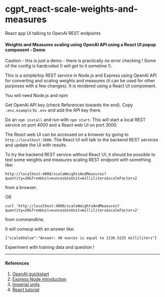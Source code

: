 # cgpt_react-scale-weights-and-measures
React app UI talking to OpenAI REST endpoints

#### Weights and Measures scaling using OpenAI API using a React UI popup component - Demo

Caution - this is just a demo - there is practically no error checking ! Some of the config is hardcoded (I will get to it sometine !).

This is a simple/toy REST service in Node.js and Express using OpenAI API for converting and scaling weights and measures (it can be used for other purposes with a few changes). It is rendered using a React UI compoment.

You will need Node.js and npm

Get OpenAI API key (check References towards the end). Copy `.env.example` to `.env` and add the API key there.

Do an `npm install` and run with `npm start`. This will start a local REST service on port 4000 and a React web UI on port 3000.

The React web UI can be accessed on a browser by going to `http://localhost:3000`. The React UI will talk to the backend REST services and update the UI with results.

To try the backend REST service without React UI; it should be possible to test some weights and measures scaling REST endpoint with something like:

`http://localhost:4000/scaleWeightsAndMeasures?quantity=20&fromUnit=ounces&toUnit=milliliters&scaleFactor=2`

from a browser. 

OR

`curl 'http://localhost:4000/scaleWeightsAndMeasures?quantity=20&fromUnit=ounces&toUnit=milliliters&scaleFactor=2'`

from commandline.

It will comeup with an answer like:

`{"scaledValue":"Answer: 40 ounces is equal to 1136.5225 milliliters"}`

Experiment with training data and question !

---
#### References
1. [OpenAI quickstart](https://platform.openai.com/docs/quickstart)
2. [Express Node introduction](https://developer.mozilla.org/en-US/docs/Learn/Server-side/Express_Nodejs/Introduction)
3. [Imperial units](https://en.wikipedia.org/wiki/Imperial_units)
4. [React tutorial](https://reactjs.org/tutorial/tutorial.html)

